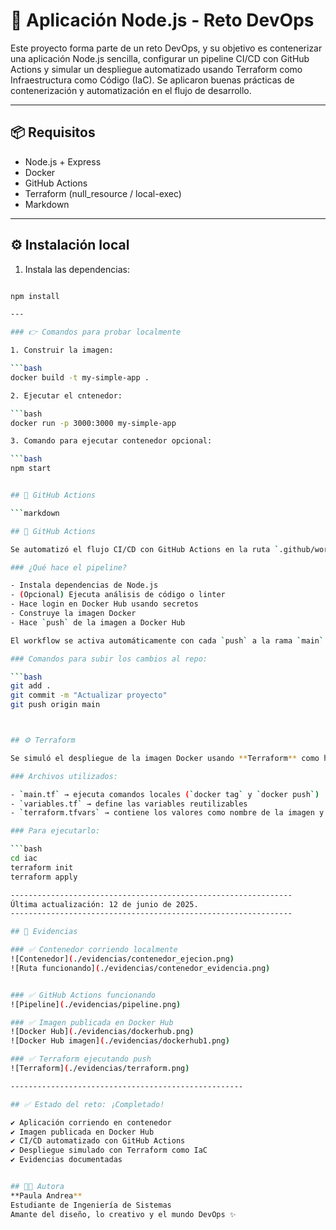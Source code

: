 # 🚀 Aplicación Node.js - Reto DevOps

Este proyecto forma parte de un reto DevOps, y su objetivo es contenerizar una aplicación Node.js sencilla, configurar un pipeline CI/CD con GitHub Actions y simular un despliegue automatizado usando Terraform como Infraestructura como Código (IaC). Se aplicaron buenas prácticas de contenerización y automatización en el flujo de desarrollo.

---

## 📦 Requisitos

- Node.js + Express
- Docker
- GitHub Actions
- Terraform (null_resource / local-exec)
- Markdown
---

## ⚙️ Instalación local

1. Instala las dependencias:

```bash

npm install 

---

### 👉 Comandos para probar localmente

1. Construir la imagen:

```bash
docker build -t my-simple-app .

2. Ejecutar el cntenedor:

```bash
docker run -p 3000:3000 my-simple-app

3. Comando para ejecutar contenedor opcional:

```bash
npm start


## 🤖 GitHub Actions

```markdown

## 🤖 GitHub Actions

Se automatizó el flujo CI/CD con GitHub Actions en la ruta `.github/workflows/main.yml`.

### ¿Qué hace el pipeline?

- Instala dependencias de Node.js
- (Opcional) Ejecuta análisis de código o linter
- Hace login en Docker Hub usando secretos
- Construye la imagen Docker
- Hace `push` de la imagen a Docker Hub

El workflow se activa automáticamente con cada `push` a la rama `main`.

### Comandos para subir los cambios al repo:

```bash
git add .
git commit -m "Actualizar proyecto"
git push origin main



## ⚙️ Terraform

Se simuló el despliegue de la imagen Docker usando **Terraform** como herramienta de Infraestructura como Código (IaC).

### Archivos utilizados:

- `main.tf` → ejecuta comandos locales (`docker tag` y `docker push`)
- `variables.tf` → define las variables reutilizables
- `terraform.tfvars` → contiene los valores como nombre de la imagen y usuario Docker

### Para ejecutarlo:

```bash
cd iac
terraform init
terraform apply

---------------------------------------------------------------
Última actualización: 12 de junio de 2025.
---------------------------------------------------------------

## 📸 Evidencias

### ✅ Contenedor corriendo localmente
![Contenedor](./evidencias/contenedor_ejecion.png)
![Ruta funcionando](./evidencias/contenedor_evidencia.png)


### ✅ GitHub Actions funcionando
![Pipeline](./evidencias/pipeline.png)

### ✅ Imagen publicada en Docker Hub
![Docker Hub](./evidencias/dockerhub.png)
![Docker Hub imagen](./evidencias/dockerhub1.png)

### ✅ Terraform ejecutando push
![Terraform](./evidencias/terraform.png)

----------------------------------------------------

## ✅ Estado del reto: ¡Completado!

✔️ Aplicación corriendo en contenedor  
✔️ Imagen publicada en Docker Hub  
✔️ CI/CD automatizado con GitHub Actions  
✔️ Despliegue simulado con Terraform como IaC  
✔️ Evidencias documentadas


## 👩‍💻 Autora
**Paula Andrea**  
Estudiante de Ingeniería de Sistemas  
Amante del diseño, lo creativo y el mundo DevOps ✨
